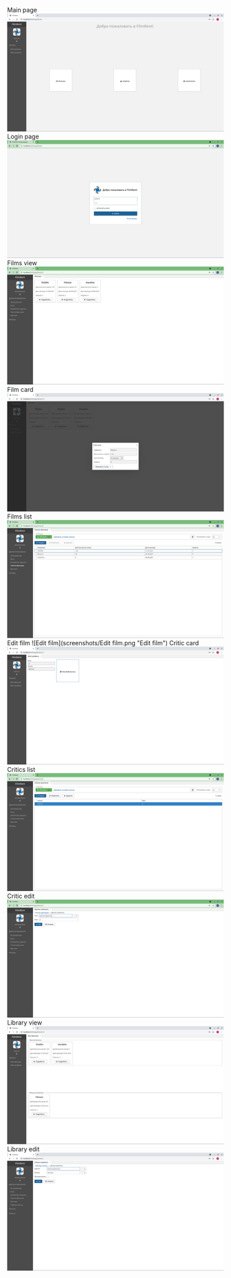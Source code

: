 Main page
![Main page](screenshots/main.png "Main page")
Login page
![Login page](screenshots/login.png "Login page")
Films view
![Films view](screenshots/filmsView.png "Films view")
Film card
![Film card](screenshots/filmAbout.png "Film card")
Films list
![Films list](screenshots/films.png "Films list")
Edit film
![Edit film](screenshots/Edit film.png "Edit film")
Critic card
![Critic card](screenshots/criticAbout.png "Critic card")
Critics list
![Critics list](screenshots/critics.png "Critics list")
Critic edit
![Critic edit](screenshots/criticsEdit.png "Critic edit")
Library view
![Library view](screenshots/libraryView.png "Library view")
Library edit
![Library list](screenshots/libraryEdit.png "Library edit")